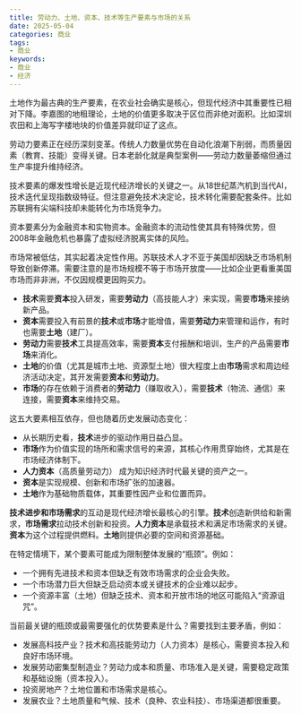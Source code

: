 ```yaml
---
title: 劳动力、土地、资本、技术等生产要素与市场的关系
date: 2025-05-04
categories: 商业
tags: 
- 商业
keywords:
- 商业
- 经济
---
```


土地作为最古典的生产要素，在农业社会确实是核心，但现代经济中其重要性已相对下降。李嘉图的地租理论，土地的价值更多取决于区位而非绝对面积。比如深圳农田和上海写字楼地块的价值差异就印证了这点。

劳动力要素正在经历深刻变革。传统人力数量优势在自动化浪潮下削弱，而质量因素（教育、技能）变得关键。日本老龄化就是典型案例——劳动力数量萎缩但通过生产率提升维持经济。

技术要素的爆发性增长是近现代经济增长的关键之一。从18世纪蒸汽机到当代AI，技术迭代呈现指数级特征。但注意避免技术决定论，技术转化需要配套条件。比如苏联拥有尖端科技却未能转化为市场竞争力。

资本要素分为金融资本和实物资本。金融资本的流动性使其具有特殊优势，但2008年金融危机也暴露了虚拟经济脱离实体的风险。

市场常被低估，其实起着决定性作用。苏联技术人才不亚于美国却因缺乏市场机制导致创新停滞。需要注意的是市场规模不等于市场开放度——比如企业更看重美国市场而非非洲，不仅因规模更因购买力。

* **技术**需要**资本**投入研发，需要**劳动力**（高技能人才）来实现，需要**市场**来接纳新产品。
* **资本**需要投入有前景的**技术**或**市场**才能增值，需要**劳动力**来管理和运作，有时也需要**土地**（建厂）。
* **劳动力**需要**技术**工具提高效率，需要**资本**支付报酬和培训，生产的产品需要**市场**来消化。
* **土地**的价值（尤其是城市土地、资源型土地）很大程度上由**市场**需求和周边经济活动决定，其开发需要**资本**和**劳动力**。
* **市场**的存在依赖于消费者的**劳动力**（赚取收入），需要**技术**（物流、通信）来连接，需要**资本**来维持交易。

这五大要素相互依存，但也随着历史发展动态变化：
* 从长期历史看，**技术**进步的驱动作用日益凸显。
* **市场**作为价值实现的场所和需求信号的来源，其核心作用贯穿始终，尤其是在市场经济体制下。
* **人力资本**（高质量劳动力） 成为知识经济时代最关键的资产之一。
* **资本**是实现规模、创新和市场扩张的加速器。
* **土地**作为基础物质载体，其重要性因产业和位置而异。

**技术进步和市场需求**的互动是现代经济增长最核心的引擎。**技术**创造新供给和新需求，**市场需求**拉动技术创新和投资。**人力资本**是承载技术和满足市场需求的关键。**资本**为这个过程提供燃料。**土地**则提供必要的空间和资源基础。

在特定情境下，某个要素可能成为限制整体发展的“瓶颈”。例如：
* 一个拥有先进技术和资本但缺乏有效市场需求的企业会失败。
* 一个市场潜力巨大但缺乏启动资本或关键技术的企业难以起步。
* 一个资源丰富（土地）但缺乏技术、资本和开放市场的地区可能陷入“资源诅咒”。

当前最关键的瓶颈或最需要强化的优势要素是什么？需要找到主要矛盾，例如：
* 发展高科技产业？技术和高技能劳动力（人力资本）是核心，需要资本投入和良好市场环境。
* 发展劳动密集型制造业？劳动力成本和质量、市场准入是关键，需要稳定政策和基础设施（资本投入）。
* 投资房地产？土地位置和市场需求是核心。
* 发展农业？土地质量和气候、技术（良种、农业科技）、市场渠道都很重要。


